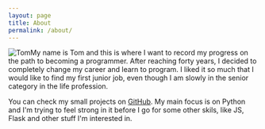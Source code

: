 ```yaml
---
layout: page
title: About
permalink: /about/
---
```


![Tom](/assets/img/t.jpg)My name is Tom and this is where I want to record my progress on the path to becoming a programmer. After reaching forty years, I decided to completely change my career and learn to program. I liked it so much that I would like to find my first junior job, even though I am slowly in the senior category in the life profession.

You can check my small projects on [GitHub](https://github.com/mantomas). My main focus is on Python and I'm trying to feel strong in it before I go for some other skils, like JS, Flask and other stuff I'm interested in.

